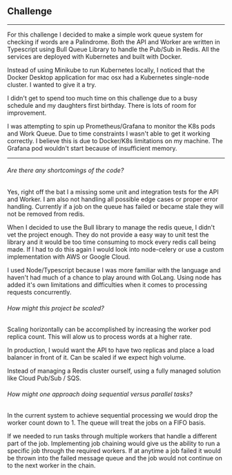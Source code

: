 ## Challenge
---
For this challenge I decided to make a simple work queue system for checking if words are a Palindrome. Both the API and Worker are written in Typescript using Bull Queue Library to handle the Pub/Sub in Redis. All the services are deployed with Kubernetes and built with Docker.

Instead of using Minikube to run Kubernetes locally, I noticed that the Docker Desktop application for mac osx had a Kubernetes single-node cluster. I wanted to give it a try. 

I didn't get to spend too much time on this challenge due to a busy schedule and my daughters first birthday. There is lots of room for improvement.

I was attempting to spin up Prometheus/Grafana to monitor the K8s pods and Work Queue. Due to time constraints I wasn't able to get it working correctly. I believe this is due to Docker/K8s limitations on my machine. The Grafana pod wouldn't start because of insufficient memory.

---

###### Are there any shortcomings of the code?

Yes, right off the bat I a missing some unit and integration tests for the API and Worker. I am also not handling all possible edge cases or proper error handling. Currently if a job on the queue has failed or became stale they will not be removed from redis.

When I decided to use the Bull library to manage the redis queue, I didn't vet the project enough. They do not provide a easy way to unit test the library and it would be too time consuming to mock every redis call being made. If I had to do this again I would look into node-celery or use a custom implementation with AWS or Google Cloud. 

I used Node/Typescript because I was more familiar with the language and haven't had much of a chance to play around with GoLang. Using node has added it's own limitations and difficulties when it comes to processing requests concurrently. 
    
###### How might this project be scaled?

Scaling horizontally can be accomplished by increasing the worker pod replica count. This will alow us to process words at a higher rate. 

In production, I would want the API to have two replicas and place a load balancer in front of it. Can be scaled if we expect high volume.

Instead of managing a Redis cluster ourself, using a fully managed solution like Cloud Pub/Sub / SQS.

###### How might one approach doing sequential versus parallel tasks?

In the current system to achieve sequential processing we would drop the worker count down to 1. The queue will treat the jobs on a FIFO basis.  

If we needed to run tasks through multiple workers that handle a different part of the job. Implementing job chaining would give us the ability to run a specific job through the required workers. If at anytime a job failed it would be thrown into the failed message queue and the job would not continue on to the next worker in the chain.
